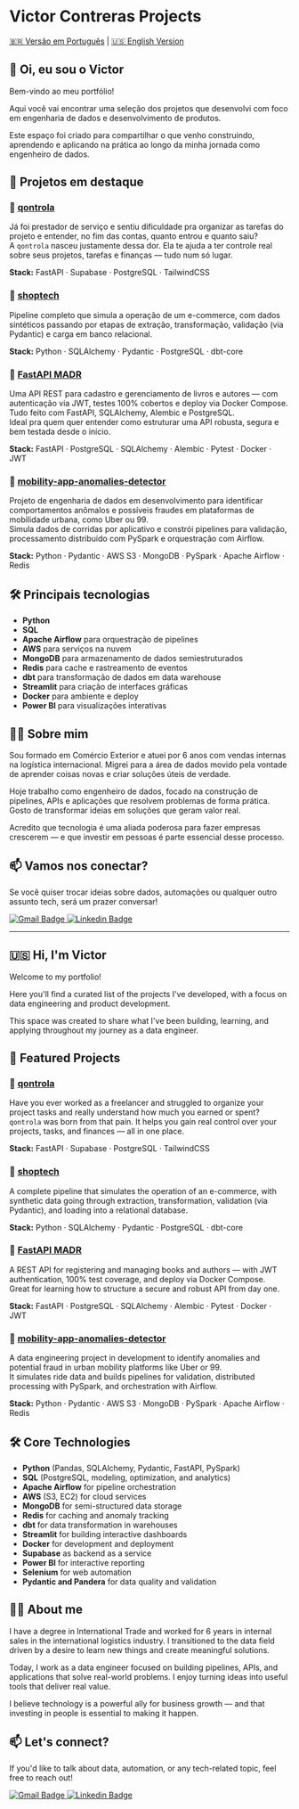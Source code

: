 # Victor Contreras Projects

[🇧🇷 Versão em Português](#-oi-eu-sou-o-victor) | [🇺🇸 English Version](#-hi-im-victor)

## 👋 Oi, eu sou o Victor

Bem-vindo ao meu portfólio!

Aqui você vai encontrar uma seleção dos projetos que desenvolvi com foco em engenharia de dados e desenvolvimento de produtos.

Este espaço foi criado para compartilhar o que venho construindo, aprendendo e aplicando na prática ao longo da minha jornada como engenheiro de dados.

## 📌 Projetos em destaque

### 🔹 [qontrola](https://github.com/vgrcontreras/qontrola)  
Já foi prestador de serviço e sentiu dificuldade pra organizar as tarefas do projeto e entender, no fim das contas, quanto entrou e quanto saiu?  
A `qontrola` nasceu justamente dessa dor. Ela te ajuda a ter controle real sobre seus projetos, tarefas e finanças — tudo num só lugar.

**Stack:** FastAPI · Supabase · PostgreSQL · TailwindCSS

### 🔹 [shoptech](https://github.com/vgrcontreras/shoptech)  
Pipeline completo que simula a operação de um e-commerce, com dados sintéticos passando por etapas de extração, transformação, validação (via Pydantic) e carga em banco relacional.

**Stack:** Python · SQLAlchemy · Pydantic · PostgreSQL · dbt-core

### 🔹 [FastAPI MADR](https://github.com/vgrcontreras/fastapi_madr)  
Uma API REST para cadastro e gerenciamento de livros e autores — com autenticação via JWT, testes 100% cobertos e deploy via Docker Compose. Tudo feito com FastAPI, SQLAlchemy, Alembic e PostgreSQL.  
Ideal pra quem quer entender como estruturar uma API robusta, segura e bem testada desde o início.

**Stack:** FastAPI · PostgreSQL · SQLAlchemy · Alembic · Pytest · Docker · JWT

### 🔹 [mobility-app-anomalies-detector](https://github.com/vgrcontreras/mobility-app-anomalies-detector)  
Projeto de engenharia de dados em desenvolvimento para identificar comportamentos anômalos e possíveis fraudes em plataformas de mobilidade urbana, como Uber ou 99.  
Simula dados de corridas por aplicativo e constrói pipelines para validação, processamento distribuído com PySpark e orquestração com Airflow.

**Stack:** Python · Pydantic · AWS S3 · MongoDB · PySpark · Apache Airflow · Redis


## 🛠️ Principais tecnologias

- **Python** 
- **SQL**
- **Apache Airflow** para orquestração de pipelines  
- **AWS** para serviços na nuvem
- **MongoDB** para armazenamento de dados semiestruturados  
- **Redis** para cache e rastreamento de eventos  
- **dbt** para transformação de dados em data warehouse  
- **Streamlit** para criação de interfaces gráficas  
- **Docker** para ambiente e deploy  
- **Power BI** para visualizações interativas  


## 🙋🏻 Sobre mim

Sou formado em Comércio Exterior e atuei por 6 anos com vendas internas na logística internacional. Migrei para a área de dados movido pela vontade de aprender coisas novas e criar soluções úteis de verdade.

Hoje trabalho como engenheiro de dados, focado na construção de pipelines, APIs e aplicações que resolvem problemas de forma prática. Gosto de transformar ideias em soluções que geram valor real.

Acredito que tecnologia é uma aliada poderosa para fazer empresas crescerem — e que investir em pessoas é parte essencial desse processo.

## 📫 Vamos nos conectar?

Se você quiser trocar ideias sobre dados, automações ou qualquer outro assunto tech, será um prazer conversar!

<a href="mailto:contreras3991@gmail.com" target="_blank">
    <img src="https://img.shields.io/badge/-contreras3991@gmail.com-D14836?style=for-the-badge&logo=gmail&logoColor=white" alt="Gmail Badge" />
</a>
<a href="https://www.linkedin.com/in/vgr-contreras/" target="_blank">
    <img src="https://img.shields.io/badge/LinkedIn-0077B5?style=for-the-badge&logo=linkedin&logoColor=white" alt="Linkedin Badge" />
</a>

---

## 🇺🇸 Hi, I'm Victor

Welcome to my portfolio!

Here you'll find a curated list of the projects I've developed, with a focus on data engineering and product development.

This space was created to share what I've been building, learning, and applying throughout my journey as a data engineer.

## 📌 Featured Projects

### 🔹 [qontrola](https://github.com/vgrcontreras/qontrola)  
Have you ever worked as a freelancer and struggled to organize your project tasks and really understand how much you earned or spent?  
`qontrola` was born from that pain. It helps you gain real control over your projects, tasks, and finances — all in one place.

**Stack:** FastAPI · Supabase · PostgreSQL · TailwindCSS

### 🔹 [shoptech](https://github.com/vgrcontreras/shoptech)  
A complete pipeline that simulates the operation of an e-commerce, with synthetic data going through extraction, transformation, validation (via Pydantic), and loading into a relational database.

**Stack:** Python · SQLAlchemy · Pydantic · PostgreSQL · dbt-core

### 🔹 [FastAPI MADR](https://github.com/vgrcontreras/fastapi_madr)  
A REST API for registering and managing books and authors — with JWT authentication, 100% test coverage, and deploy via Docker Compose.  
Great for learning how to structure a secure and robust API from day one.

**Stack:** FastAPI · PostgreSQL · SQLAlchemy · Alembic · Pytest · Docker · JWT

### 🔹 [mobility-app-anomalies-detector](https://github.com/vgrcontreras/mobility-app-anomalies-detector)  
A data engineering project in development to identify anomalies and potential fraud in urban mobility platforms like Uber or 99.  
It simulates ride data and builds pipelines for validation, distributed processing with PySpark, and orchestration with Airflow.

**Stack:** Python · Pydantic · AWS S3 · MongoDB · PySpark · Apache Airflow · Redis

## 🛠️ Core Technologies

- **Python** (Pandas, SQLAlchemy, Pydantic, FastAPI, PySpark)  
- **SQL** (PostgreSQL, modeling, optimization, and analytics)  
- **Apache Airflow** for pipeline orchestration  
- **AWS** (S3, EC2) for cloud services  
- **MongoDB** for semi-structured data storage  
- **Redis** for caching and anomaly tracking  
- **dbt** for data transformation in warehouses  
- **Streamlit** for building interactive dashboards  
- **Docker** for development and deployment  
- **Supabase** as backend as a service  
- **Power BI** for interactive reporting  
- **Selenium** for web automation  
- **Pydantic and Pandera** for data quality and validation  

## 🙋🏻 About me

I have a degree in International Trade and worked for 6 years in internal sales in the international logistics industry. I transitioned to the data field driven by a desire to learn new things and create meaningful solutions.

Today, I work as a data engineer focused on building pipelines, APIs, and applications that solve real-world problems. I enjoy turning ideas into useful tools that deliver real value.

I believe technology is a powerful ally for business growth — and that investing in people is essential to making it happen.

## 📫 Let's connect?

If you'd like to talk about data, automation, or any tech-related topic, feel free to reach out!

<a href="mailto:contreras3991@gmail.com" target="_blank">
    <img src="https://img.shields.io/badge/-contreras3991@gmail.com-D14836?style=for-the-badge&logo=gmail&logoColor=white" alt="Gmail Badge" />
</a>
<a href="https://www.linkedin.com/in/vgr-contreras/" target="_blank">
    <img src="https://img.shields.io/badge/LinkedIn-0077B5?style=for-the-badge&logo=linkedin&logoColor=white" alt="Linkedin Badge" />
</a>

